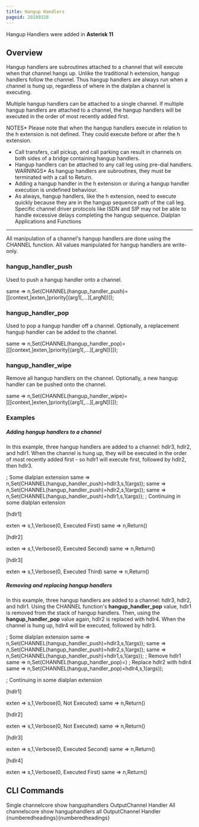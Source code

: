 ```yaml
---
title: Hangup Handlers
pageid: 20189328
---
```


Hangup Handlers were added in **Asterisk 11**

Overview
--------

Hangup handlers are subroutines attached to a channel that will execute when that channel hangs up. Unlike the traditional h extension, hangup handlers follow the channel. Thus hangup handlers are always run when a channel is hung up, regardless of where in the dialplan a channel is executing.

Multiple hangup handlers can be attached to a single channel. If multiple hangup handlers are attached to a channel, the hangup handlers will be executed in the order of most recently added first.

NOTES* Please note that when the hangup handlers execute in relation to the h extension is not defined. They could execute before or after the h extension.
* Call transfers, call pickup, and call parking can result in channels on both sides of a bridge containing hangup handlers.
* Hangup handlers can be attached to any call leg using pre-dial handlers.
WARNINGS* As hangup handlers are subroutines, they must be terminated with a call to Return.
* Adding a hangup handler in the h extension or during a hangup handler execution is undefined behaviour.
* As always, hangup handlers, like the h extension, need to execute quickly because they are in the hangup sequence path of the call leg. Specific channel driver protocols like ISDN and SIP may not be able to handle excessive delays completing the hangup sequence.
Dialplan Applications and Functions
-----------------------------------

All manipulation of a channel's hangup handlers are done using the CHANNEL function. All values manipulated for hangup handlers are write-only.

### hangup\_handler\_push

Used to push a hangup handler onto a channel.

same => n,Set(CHANNEL(hangup\_handler\_push)=[[context,]exten,]priority[(arg1[,...][,argN])]);
### hangup\_handler\_pop

Used to pop a hangup handler off a channel. Optionally, a replacement hangup handler can be added to the channel.

same => n,Set(CHANNEL(hangup\_handler\_pop)=[[[context,]exten,]priority[(arg1[,...][,argN])]]);
### hangup\_handler\_wipe

Remove all hangup handlers on the channel. Optionally, a new hangup handler can be pushed onto the channel.

same => n,Set(CHANNEL(hangup\_handler\_wipe)=[[[context,]exten,]priority[(arg1[,...][,argN])]]);
### Examples

##### Adding hangup handlers to a channel

In this example, three hangup handlers are added to a channel: hdlr3, hdlr2, and hdlr1. When the channel is hung up, they will be executed in the order of most recently added first - so hdlr1 will execute first, followed by hdlr2, then hdlr3.

; Some dialplan extension
same => n,Set(CHANNEL(hangup\_handler\_push)=hdlr3,s,1(args));
same => n,Set(CHANNEL(hangup\_handler\_push)=hdlr2,s,1(args));
same => n,Set(CHANNEL(hangup\_handler\_push)=hdlr1,s,1(args));
; Continuing in some dialplan extension

[hdlr1]

exten => s,1,Verbose(0, Executed First)
same => n,Return()

[hdlr2]

exten => s,1,Verbose(0, Executed Second)
same => n,Return()

[hdlr3]

exten => s,1,Verbose(0, Executed Third)
same => n,Return()

##### Removing and replacing hangup handlers

In this example, three hangup handlers are added to a channel: hdlr3, hdlr2, and hdlr1. Using the CHANNEL function's **hangup\_handler\_pop** value, hdlr1 is removed from the stack of hangup handlers. Then, using the **hangup\_handler\_pop** value again, hdlr2 is replaced with hdlr4. When the channel is hung up, hdlr4 will be executed, followed by hdlr3.

; Some dialplan extension
same => n,Set(CHANNEL(hangup\_handler\_push)=hdlr3,s,1(args));
same => n,Set(CHANNEL(hangup\_handler\_push)=hdlr2,s,1(args));
same => n,Set(CHANNEL(hangup\_handler\_push)=hdlr1,s,1(args));
; Remove hdlr1
same => n,Set(CHANNEL(hangup\_handler\_pop)=)
; Replace hdlr2 with hdlr4
same => n,Set(CHANNEL(hangup\_handler\_pop)=hdlr4,s,1(args));

; Continuing in some dialplan extension

[hdlr1]

exten => s,1,Verbose(0, Not Executed)
same => n,Return()

[hdlr2]

exten => s,1,Verbose(0, Not Executed)
same => n,Return()

[hdlr3]

exten => s,1,Verbose(0, Executed Second)
same => n,Return()

[hdlr4]

exten => s,1,Verbose(0, Executed First)
same => n,Return()

CLI Commands
------------

Single channelcore show hanguphandlers <chan>
OutputChannel Handler
<chan-name> <first handler to execute>
 <second handler to execute>
 <third handler to execute>
All channelscore show hanguphandlers all
OutputChannel Handler
<chan1-name> <first handler to execute>
 <second handler to execute>
 <third handler to execute>
<chan2-name> <first handler to execute>
<chan3-name> <first handler to execute>
 <second handler to execute>
{numberedheadings}{numberedheadings}